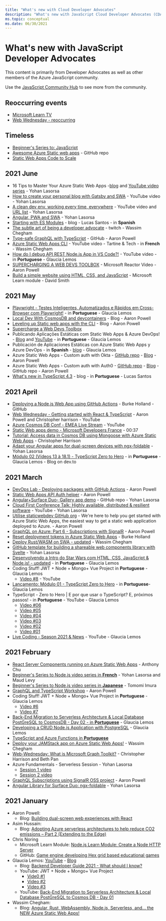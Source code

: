 ```yaml
---
title: "What's new with Cloud Developer Advocates"
description: "What's new with JavaScript Cloud Developer Advocates (CDA)"
ms.topic: conceptual
ms.date: 06/30/2021
---
```


# What's new with JavaScript Developer Advocates

This content is primarily from Developer Advocates as well as other members of the Azure JavaScript community. 

Use the [JavaScript Community Hub](/javascript) to see more from the community. 

## Reoccurring events 

* [Microsoft Learn TV](/learn/tv/)
* [Web Wednesday - reoccurring](https://channel9.msdn.com/Shows/Web-Wednesday/)

## Timeless

* [Beginner's Series to: JavaScript](https://channel9.msdn.com/Series/Beginners-Series-to-JavaScript)
* [Awesome Azure Static web apps](https://github.com/staticwebdev/awesome-azure-static-web-apps) - GitHub repo
* [Static Web Apps Code to Scale](https://aka.ms/SWAConfOnDemand)

## 2021 June 

* 16 Tips to Master Your Azure Static Web Apps -[blog](https://techcommunity.microsoft.com/t5/apps-on-azure/16-tips-to-master-your-azure-static-web-apps/ba-p/2457825) and [YouTube video series](https://aka.ms/StaticWebAppsTips) - Yohan Lasorsa
* [How to create your personal blog with Gatsby and SWA](https://www.youtube.com/watch?v=IZbcpUIke8s&list=PLlrxD0HtieHgMPeBaDQFx9yNuFxx6S1VG&index=6) - YouTube video - Yohan Lasorsa
* [A clean dev env, working every time, everywhere](https://www.youtube.com/watch?v=vVX7LMCBnwA) - YouTube video and [URL list](https://www.theurlist.com/clean-dev) - Yohan Lasorsa
* [Angular, PWA and SWA](https://aka.ms/spwa) - Yohan Lasorsa
* [Starting with ES Modules](https://blog.lsantos.dev/os-ecmascript-modules-estao-aqui/) - blog - Lucas Santos - in **Spanish**
* [The subtle art of being a developer advocate](https://m.twitch.tv/videos/1049691152) - twitch - Wassim Chegham 
* [Type-safe GraphQL with TypeScript](https://github.com/aaronpowell/graphql-code-generator-sample) - GitHub - Aaron Powell
* [Azure Static Web Apps CLI](https://www.youtube.com/watch?v=0L2XS6INmwE) - YouTube video - Tartine & Tech - in **French** - Wassim Chegham
* [How do I debug API REST Node.js App in VS Code?!](https://youtu.be/Lb20EoDja50) - YouTube video - in **Portuguese** - Glaucia Lemos
* [SUPERCHARGING A WEB DEVS TOOLBOX](https://www.aaron-powell.com/posts/2021-06-03-supercharging-a-web-devs-toolbox/) - Microsoft Reactor Video - Aaron Powell
* [Build a simple website using HTML, CSS, and JavaScript](/learn/modules/build-simple-website/) - Microsoft Learn module - David Smith

## 2021 May

* [Playwright - Testes Inteligentes, Automatizados e Rápidos em Cross-Browser com Playwright!](https://github.com/glaucia86/demos-playwright-e2e) - in **Portuguese​** - Glaucia Lemos
* [Local Dev With CosmosDB and devcontainers](https://www.aaron-powell.com/posts/2021-05-27-local-dev-with-cosmosdb-and-devcontainers/) - Blog - Aaron Powell
* [Leveling up Static web apps with the CLI](https://www.aaron-powell.com/posts/2021-05-25-leveling-up-static-web-apps-with-the-cli/) - Blog - Aaron Powell
* [Supercharge a Web Devs Toolbox](https://www.youtube.com/watch?v=1QQVQ8vTUXU)
* Publicando Aplicações Estáticas com Static Web Apps & Azure DevOps! - [Blog](https://dev.to/glaucia86/publicando-aplicacoes-estaticas-com-static-web-apps-azure-devops-4c1o) and [YouTube](https://www.youtube.com/watch?v=3pnIBJWoRjM) - in **Portuguese** - Glaucia Lemos
* Publicación de Aplicaciones Estáticas con Azure Static Web Apps y Azure DevOps - in **Spanish​** - [blog](https://dev.to/glaucia86/publicacion-de-aplicaciones-estaticas-con-azure-static-web-apps-y-azure-devops-5c63) - Glaucia Lemos
* Azure Static Web Apps - Custom auth with Okta - [GitHub repo](https://github.com/aaronpowell/swa-custom-auth-okta) - [Blog](https://www.aaron-powell.com/posts/2021-05-13-using-okta-with-static-web-apps/) - Aaron Powell
* Azure Static Web Apps - Custom auth with Auth0 - [GitHub repo](https://github.com/aaronpowell/swa-custom-auth-auth0) - [Blog](https://www.aaron-powell.com/posts/2021-05-13-using-auth0-with-static-web-apps/) - GitHub repo - Aaron Powell
* [What's new in TypeScript 4.3](https://blog.lsantos.dev/o-que-ha-de-novo-no-beta-do-typescript-4-3/) - blog - in **Portuguese** - Lucas Santos

 
## 2021 April 

* [Deploying a Node.js Web App using GitHub Actions](https://github.com/Azure-Samples/azure-javascript-labs) - Burke Holland - GitHub
* [Web Wednesday - Getting started with React & TypeScript](https://www.youtube.com/watch?v=BlaHWppdLpQ) - Aaron Powell and Christopher harrison - YouTube
* [Azure Cosmos DB Conf - EMEA Live Stream](https://youtu.be/EQu4xtAicQg?list=PLmamF3YkHLoLN_24E41jSPVilv5B3GTBg&t=4328) - YouTube
* [Static Web apps demo - Microsoft Developers France](https://www.youtube.com/watch?v=aI9XFDpsGaA) - 00:37
* [Tutorial: Access data in Cosmos DB using Mongoose with Azure Static Web Apps](/azure/static-web-apps/add-mongoose) - Christopher Harrison
* [Adapt your Angular apps for dual-screen devices with ngx-foldable](https://dev.to/angular/adapt-your-angular-apps-for-dual-screen-devices-with-ngx-foldable-4058) - Yohan Lasorsa
* [Módulo 02 (Vídeos 13 à 18.1) - TypeScript Zero to Hero](https://dev.to/glaucia86/modulo-02-videos-13-a-18-1-typescript-zero-to-hero-5565) - in **Portuguese​** - Glaucia Lemos - Blog on dev.to

## 2021 March 

* [DevOps Lab - Deploying packages with GitHub Actions](https://aka.ms/DevOpsLab/DeployingPackageswithGitHub) - Aaron Powell
* [Static Web Apps API Auth helper](https://www.aaron-powell.com/posts/2021-03-30-making-auth-simpler-for-static-web-app-apis/) - Aaron Powell
* [Angular+Surface Duo- Gallery app demo](https://github.com/sinedied/surface-duo-photo-gallery) - GitHub repo - Yohan Lasorsa
* [Cloud First Conference Talk: Highly available, distributed & resilient software](https://youtu.be/OGFkz81mKf8?t=7162) - YouTube - Yohan Lasorsa
* [Utilise staticwebdev GitHub org](https://github.com/staticwebdev) - We're here to help you get started with Azure Static Web Apps, the easiest way to get a static web application deployed to Azure. - Aaron Powell
* [GraphQL on Azure: Part 6 - Subscriptions with SignalR](https://dev.to/azure/graphql-on-azure-part-6-subscriptions-with-signalr-275b) - Aaron Powell
* [Reset deployment tokens in Azure Static Web Apps](/azure/static-web-apps/deployment-token-management) - Burke Holland
* [Deploy Rust/WASM on SWA - updated](https://dev.to/azure/angular-rust-webassembly-node-js-serverless-and-the-new-azure-static-web-apps-cnb) - Wassim Chegham
* [GitHub template for building a shareable web components library with Svelte](https://github.com/sinedied/svelte-web-components-template) - Yohan Lasorsa
* [Desenvolvendo a Intro do Star Wars com HTML, CSS, JavaScript & Node.js! - updated](https://dev.to/azure/desenvolvendo-a-intro-do-star-wars-com-html-css-javascript-node-js-oae) - in **Portuguese​** - Glaucia Lemos
* Coding Stuff! JWT + Node + Mongo+ Vue Project in **Portuguese​** - Glaucia Lemos
    * [Video #8](https://youtu.be/6fUcm4aSEjM) - YouTube
* [Lançamento: Módulo 01 - TypeScript Zero to Hero](https://dev.to/glaucia86/lancamento-modulo-01-typescript-zero-to-hero-40n4) - in **Portuguese​** - Glaucia Lemos
* TypeScript - Zero to Hero | E por que usar o TypeScript? E, próximos passos! - in **Portuguese​** - YouTube - Glaucia Lemos
    * [Video #06](https://youtu.be/VIYnya9DUxg)
    * [Video #05](https://youtu.be/iTCRgdEyq0k)
    * [Video #04](https://youtu.be/iYXzT08sX5Y)
    * [Video #03](https://youtu.be/J-sMh3DF10U)
    * [Video #02](https://youtu.be/_pDsn0gE6ys)
    * [Video #01](https://youtu.be/u7K1sdnCv5Y)
* [Live Coding - Season 2021 & News](https://youtu.be/6TED799e0_g) - YouTube - Glaucia Lemos


## 2021 February

* [React Server Components running on Azure Static Web Apps](https://react-notes.anthonychu.com/) - Anthony Chu
* [Beginner's Series to Node.js video series in **French**](https://www.youtube.com/watch?v=cPBzDqwMFFg&list=PLbl2SbVIi-Wo0EkNoLEnx4BE_xm4SsSRj&index=1) - Yohan Lasorsa and Maud Levy
* [Beginner's Series to Node.js video series in **Japanese**](https://www.youtube.com/playlist?list=PLQEKit6tfVVKkp0ELOyKey_v7I89mxYZI) - Tomomi Imura
* [GraphQL and TypeScript Workshop](https://github.com/aaronpowell/graphql-typescript-workshop) - Aaron Powell
* Coding Stuff! JWT + Node + Mongo+ Vue Project in **Portuguese​** - Glaucia Lemos
    * [Video #6](https://youtu.be/_-3DWpuXXvU)
    * [Video #7](https://youtu.be/OckHsZPIRrQ)
* [Back-End Migration to Serverless Architecture & Local Database PostGreSQL to CosmosDB - Day 02 - in **Portuguese​**](https://youtu.be/lUH5gzKq1YA) - 
Glaucia Lemos
* [Developing a CRUD Node.js Application with PostgreSQL](https://dev.to/glaucia86/developing-a-crud-node-js-application-with-postgresql-4c9o) - Glaucia Lemos
* [TypeScript and Azure Functions in **Portuguese​**](https://www.youtube.com/watch?v=J9OoXt1dvm8&t=2772s)
* [Deploy your JAMStack app on Azure Static Web Apps!](https://www.youtube.com/watch?v=I2Tg2MO-RP8&feature=youtu.be) - Wassim Chegham
* [Web-Wednesday: What is Microsoft Graph Toolkit?](https://channel9.msdn.com/Shows/Web-Wednesday/What-is-Microsoft-Graph-Toolkit) - Christopher Harrison and Beth Pan
* Azure Fundamentals - Serverless Session - Yohan Lasorsa
    * [Session 1 video](https://www.youtube.com/watch?v=JIE_K_j-wGk)
    * [Session 2 video](https://www.youtube.com/watch?v=iiem4ajj6EQ)
* [GraphQL Subscriptions using SignalR OSS project](https://github.com/aaronpowell/graphql-azure-subscriptions) - Aaron Powell
* [Angular Library for Surface Duo: ngx-foldable](https://github.com/sinedied/ngx-foldable) - Yohan Lasorsa

## 2021 January

* Aaron Powell: 
    * Blog: [Building dual-screen web experiences with React](https://devblogs.microsoft.com/surface-duo/dual-screen-react-web/)
* Asim Hussain: 
    * Blog: [Adopting Azure serverless architectures to help reduce CO2 emissions – Part 2 (Extending to the Edge)](https://aka.ms/adopting-azure-serverless?WT.mc_id=green-12146-cxa)
* Chris Noring
    * Microsoft Learn Module: [Node.js Learn Module: Create a Node HTTP Server](/learn/modules/build-web-api-nodejs-express/)
    * GitHub: [Game engine developing Hex grid based educational games](https://github.com/softchris/hex-game)
* Glaucia Lemos: [YouTube](https://www.youtube.com/channel/UC2Qzw5aqCBk_z0lWJnumWQQ) - [Blog](https://dev.to/glaucia86)
    * Blog: [Backend Developer Guide 2021 - What should I know?](https://dev.to/glaucia86/guia-para-pessoas-desenvolvedoras-back-end-2021-o-que-eu-preciso-saber-10c6)
    * YouTube: JWT + Node + Mongo+ Vue Project
        * [Vide0 #1](https://youtu.be/JmUSx5wXU68)
        * [Video #2](https://youtu.be/Vr-UMoAv8pk)
        * [Video #3](https://youtu.be/6u4aM2eT-gg)
    * YouTube: [Back-End Migration to Serverless Architecture & Local Database PostGreSQL to Cosmos DB - Day 01](https://youtu.be/nVbU9BlF5hs)
* Wassim Chegham:
    * Blog: [Angular, Rust, WebAssembly, Node.js, Serverless, and... the NEW Azure Static Web Apps!](https://dev.to/azure/angular-rust-webassembly-node-js-serverless-and-the-new-azure-static-web-apps-cnb)